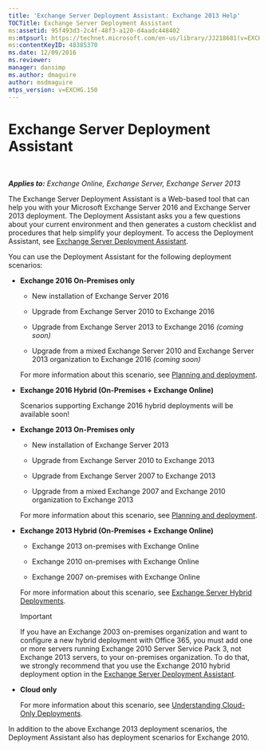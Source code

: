 ```yaml
---
title: 'Exchange Server Deployment Assistant: Exchange 2013 Help'
TOCTitle: Exchange Server Deployment Assistant
ms:assetid: 95f493d3-2c4f-48f3-a120-d4aadc448402
ms:mtpsurl: https://technet.microsoft.com/en-us/library/JJ218681(v=EXCHG.150)
ms:contentKeyID: 48385370
ms.date: 12/09/2016
ms.reviewer: 
manager: dansimp
ms.author: dmaguire
author: msdmaguire
mtps_version: v=EXCHG.150
---
```


# Exchange Server Deployment Assistant

 

_**Applies to:** Exchange Online, Exchange Server, Exchange Server 2013_


The Exchange Server Deployment Assistant is a Web-based tool that can help you with your Microsoft Exchange Server 2016 and Exchange Server 2013 deployment. The Deployment Assistant asks you a few questions about your current environment and then generates a custom checklist and procedures that help simplify your deployment. To access the Deployment Assistant, see [Exchange Server Deployment Assistant](https://go.microsoft.com/fwlink/p/?linkid=277105).

You can use the Deployment Assistant for the following deployment scenarios:

  - **Exchange 2016 On-Premises only**
    
      - New installation of Exchange Server 2016
    
      - Upgrade from Exchange Server 2010 to Exchange 2016
    
      - Upgrade from Exchange Server 2013 to Exchange 2016 *(coming soon)*
    
      - Upgrade from a mixed Exchange Server 2010 and Exchange Server 2013 organization to Exchange 2016 *(coming soon)*
    
    For more information about this scenario, see [Planning and deployment](planning-and-deployment-for-exchange-2013-installation-instructions.md).

  - **Exchange 2016 Hybrid (On-Premises + Exchange Online)**
    
    Scenarios supporting Exchange 2016 hybrid deployments will be available soon\!

  - **Exchange 2013 On-Premises only**
    
      - New installation of Exchange Server 2013
    
      - Upgrade from Exchange Server 2010 to Exchange 2013
    
      - Upgrade from Exchange Server 2007 to Exchange 2013
    
      - Upgrade from a mixed Exchange 2007 and Exchange 2010 organization to Exchange 2013
    
    For more information about this scenario, see [Planning and deployment](planning-and-deployment-for-exchange-2013-installation-instructions.md).

  - **Exchange 2013 Hybrid (On-Premises + Exchange Online)**
    
      - Exchange 2013 on-premises with Exchange Online
    
      - Exchange 2010 on-premises with Exchange Online
    
      - Exchange 2007 on-premises with Exchange Online
    
    For more information about this scenario, see [Exchange Server Hybrid Deployments](https://technet.microsoft.com/en-us/library/jj200581\(v=exchg.150\)).
    

    > [!IMPORTANT]
    > If you have an Exchange 2003 on-premises organization and want to configure a new hybrid deployment with Office 365, you must add one or more servers running Exchange 2010 Server Service Pack 3, not Exchange 2013 servers, to your on-premises organization. To do that, we strongly recommend that you use the Exchange 2010 hybrid deployment option in the <A href="https://technet.microsoft.com/en-us/exdeploy2010">Exchange Server Deployment Assistant</A>.



  - **Cloud only**
    
    For more information about this scenario, see [Understanding Cloud-Only Deployments](https://technet.microsoft.com/en-us/library/jj938005\(v=exchg.150\)).

In addition to the above Exchange 2013 deployment scenarios, the Deployment Assistant also has deployment scenarios for Exchange 2010.

